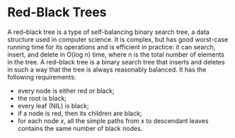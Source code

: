 # Red-Black Trees

A red–black tree is a type of self-balancing binary search tree, a data structure used in computer science. It is complex, but has good worst-case running time for its operations and is efficient in practice: it can search, insert, and delete in O(log n) time, where n is the total number of elements in the tree. A red–black tree is a binary search tree that inserts and deletes in such a way that the tree is always reasonably balanced. It has the following requirements:

- every node is either red or black;
- the root is black;
- every leaf (NIL) is black;
- if a node is red, then its children are black;
- for each node $x$, all the simple paths from x to descendant leaves contains the same number of black nodes.
